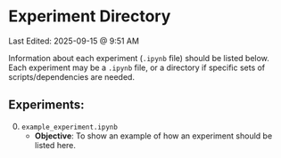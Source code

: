 # Experiment Directory
Last Edited: 2025-09-15 @ 9:51 AM

Information about each experiment (`.ipynb` file) should be listed below.
Each experiment may be a `.ipynb` file, or a directory if specific sets of scripts/dependencies are needed.
## Experiments:
0. `example_experiment.ipynb`
    * **Objective**: To show an example of how an experiment should be listed here.
